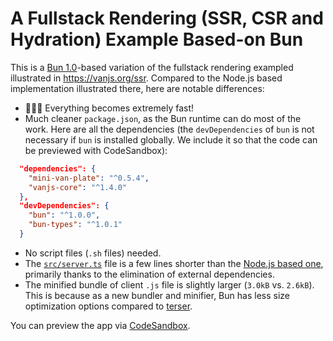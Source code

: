 # A Fullstack Rendering (SSR, CSR and Hydration) Example Based-on Bun

This is a [Bun 1.0](https://bun.sh/blog/bun-v1.0)-based variation of the fullstack rendering exampled illustrated in https://vanjs.org/ssr. Compared to the Node.js based implementation illustrated there, here are notable differences:

* 🚀🚀🚀 Everything becomes extremely fast!
* Much cleaner `package.json`, as the Bun runtime can do most of the work. Here are all the dependencies (the `devDependencies` of `bun` is not necessary if `bun` is installed globally. We include it so that the code can be previewed with CodeSandbox):

```json
  "dependencies": {
    "mini-van-plate": "^0.5.4",
    "vanjs-core": "^1.4.0"
  },
  "devDependencies": {
    "bun": "^1.0.0",
    "bun-types": "^1.0.1"
  }
```

* No script files (`.sh` files) needed.
* The [`src/server.ts`](https://github.com/vanjs-org/van/blob/main/bun-examples/hydration/src/server.ts) file is a few lines shorter than the [Node.js based one](https://github.com/vanjs-org/vanjs-org.github.io/blob/master/hydration-example/src/server.ts), primarily thanks to the elimination of external dependencies.
* The minified bundle of client `.js` file is slightly larger (`3.0kB` vs. `2.6kB`). This is because as a new bundler and minifier, Bun has less size optimization options compared to [terser](https://terser.org/).

You can preview the app via [CodeSandbox](https://codesandbox.io/p/sandbox/github/vanjs-org/van/tree/main/bun-examples/hydration?file=%2Fsrc%2Fserver.ts%3A1%2C1).
